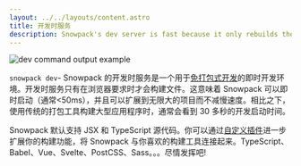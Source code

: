 ```yaml
---
layout: ../../layouts/content.astro
title: 开发时服务
description: Snowpack's dev server is fast because it only rebuilds the files you change. Powered by ESM (ES modules).
---
```


![dev command output example](/img/snowpack-dev-startup-2.png)

`snowpack dev`- Snowpack 的开发时服务是一个用于[免打包式开发](/concepts/how-snowpack-works)的即时开发环境。开发时服务只有在浏览器要求时才会构建文件。这意味着 Snowpack 可以即时启动（通常<50ms），并且可以扩展到无限大的项目而不减慢速度。相比之下，使用传统的打包工具构建大型应用程序时，通常会看到 30 多秒的开发启动时间。

Snowpack 默认支持 JSX 和 TypeScript 源代码。你可以通过[自定义插件](/plugins)进一步扩展你的构建功能，将 Snowpack 与你喜欢的构建工具连接起来。TypeScript、Babel、Vue、Svelte、PostCSS、Sass。。。尽情发挥吧!

